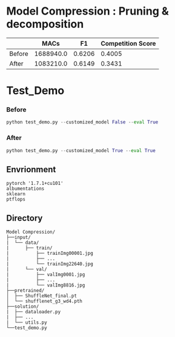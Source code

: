 # Model Compression : Pruning & decomposition

||MACs|F1|Competition Score|
|------|---|---|----|
|Before|1688940.0|0.6206|0.4005|
|After|1083210.0|0.6149|0.3431|



# Test_Demo
### Before
```python
python test_demo.py --customized_model False --eval True
```
### After
```python
python test_demo.py --customized_model True --eval True
```
## Envrionment
```
pytorch '1.7.1+cu101'
albumentations
sklearn
ptflops
```
## Directory
```
Model Compression/
├──input/
|  └── data/
|      ├── train/
|          ├── trainImg00001.jpg
|          ├── ...
|          └── trainImg22640.jpg
|      └── val/
|          ├── valImg0001.jpg
|          ├── ...
|          └── valImg8816.jpg
├──pretrained/
│  ├── ShuffleNet_final.pt
│  └── shufflenet_g3_wd4.pth
├──solution/
|  ├── dataloader.py
|  ├── ...
|  └── utils.py
└──test_demo.py
```
